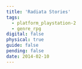 ```yaml
---
title: 'Radiata Stories'
tags:
  - platform_playstation-2
  - genre_rpg
digital: false
physical: true
guide: false
pending: false
date: 2014-02-10
---
```

